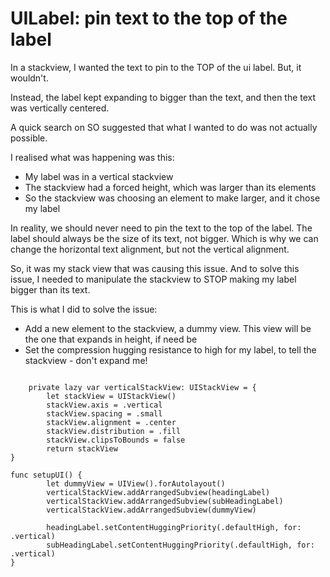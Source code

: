 # UILabel: pin text to the top of the label

In a stackview, I wanted the text to pin to the TOP of the ui label.
But, it wouldn't.

Instead, the label kept expanding to bigger than the text, and then the text was vertically centered.

A quick search on SO suggested that what I wanted to do was not actually possible.

I realised what was happening was this:
* My label was in a vertical stackview
* The stackview had a forced height, which was larger than its elements
* So the stackview was choosing an element to make larger, and it chose my label


In reality, we should never need to pin the text to the top of the label.
The label should always be the size of its text, not bigger.
Which is why we can change the horizontal text alignment, but not the vertical alignment.

So, it was my stack view that was causing this issue.
And to solve this issue, I needed to manipulate the stackview to STOP making my label bigger than its text.

This is what I did to solve the issue:
* Add a new element to the stackview, a dummy view. This view will be the one that expands in height, if need be
* Set the compression hugging resistance to high for my label, to tell the stackview - don't expand me!

```

    private lazy var verticalStackView: UIStackView = {
        let stackView = UIStackView()
        stackView.axis = .vertical
        stackView.spacing = .small
        stackView.alignment = .center
        stackView.distribution = .fill
        stackView.clipsToBounds = false
        return stackView
}

func setupUI() {
        let dummyView = UIView().forAutolayout()
        verticalStackView.addArrangedSubview(headingLabel)
        verticalStackView.addArrangedSubview(subHeadingLabel)
        verticalStackView.addArrangedSubview(dummyView)

        headingLabel.setContentHuggingPriority(.defaultHigh, for: .vertical)
        subHeadingLabel.setContentHuggingPriority(.defaultHigh, for: .vertical)
}
```